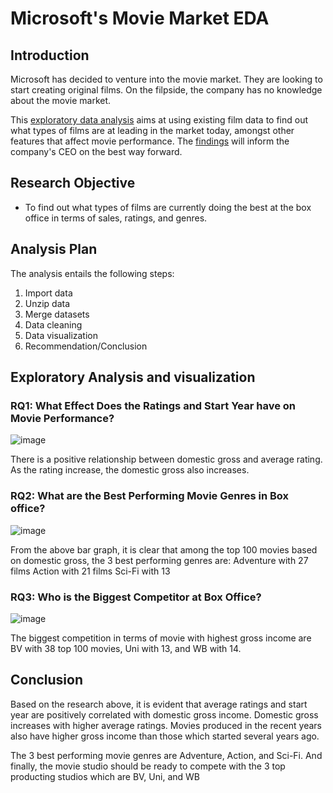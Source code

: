 # Microsoft's Movie Market EDA

## Introduction
Microsoft has decided to venture into the movie market. They are looking to start creating original films. On the filpside, the company has no knowledge about the movie market.

This [exploratory data analysis](https://github.com/HKwirikia/dsc-phase-1-project-v2-4/blob/master/student.ipynb) aims at using existing film data to find out what types of films are at leading in the market today, amongst other features that affect movie performance. The [findings](https://github.com/HKwirikia/dsc-phase-1-project-v2-4/blob/master/presentation.pdf.pdf) will inform the company's CEO on the best way forward.

## Research Objective

- To find out what types of films are currently doing the best at the box office in terms of sales, ratings, and genres.

## Analysis Plan

The analysis entails the following steps:
    
1. Import data
2. Unzip data
3. Merge datasets
4. Data cleaning
5. Data visualization
6. Recommendation/Conclusion

## Exploratory Analysis and visualization
### RQ1: What Effect Does the Ratings and Start Year have on Movie Performance?
![image](https://user-images.githubusercontent.com/117145662/202926965-a64ae8a9-74d9-4c4f-8918-09179300fa61.png)

There is a positive relationship between domestic gross and average rating. As the rating increase, the domestic gross also increases.
### RQ2: What are the Best Performing Movie Genres in Box office?
![image](https://user-images.githubusercontent.com/117145662/202927014-18892126-79bf-416f-bb3b-be9b59abb9db.png)

From the above bar graph, it is clear that among the top 100 movies based on domestic gross, the 3 best performing genres are:
Adventure with 27 films
Action with 21 films
Sci-Fi with 13

### RQ3: Who is the Biggest Competitor at Box Office?
![image](https://user-images.githubusercontent.com/117145662/202927046-10f7cbca-781c-402e-9767-cb220d425c3c.png)

The biggest competition in terms of movie with highest gross income are BV with 38 top 100 movies, Uni with 13, and WB with 14.

## Conclusion

Based on the research above, it is evident that average ratings and start year are positively correlated with domestic gross income. Domestic gross increases with higher average ratings. Movies produced in the recent years also have higher gross income than those which started several years ago. 

The 3 best performing movie genres are Adventure, Action, and Sci-Fi. And finally, the movie studio should be ready to compete with the 3 top producting studios which are BV, Uni, and WB
